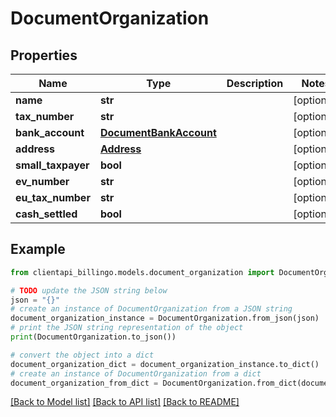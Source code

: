 # DocumentOrganization


## Properties

Name | Type | Description | Notes
------------ | ------------- | ------------- | -------------
**name** | **str** |  | [optional] 
**tax_number** | **str** |  | [optional] 
**bank_account** | [**DocumentBankAccount**](DocumentBankAccount.md) |  | [optional] 
**address** | [**Address**](Address.md) |  | [optional] 
**small_taxpayer** | **bool** |  | [optional] 
**ev_number** | **str** |  | [optional] 
**eu_tax_number** | **str** |  | [optional] 
**cash_settled** | **bool** |  | [optional] 

## Example

```python
from clientapi_billingo.models.document_organization import DocumentOrganization

# TODO update the JSON string below
json = "{}"
# create an instance of DocumentOrganization from a JSON string
document_organization_instance = DocumentOrganization.from_json(json)
# print the JSON string representation of the object
print(DocumentOrganization.to_json())

# convert the object into a dict
document_organization_dict = document_organization_instance.to_dict()
# create an instance of DocumentOrganization from a dict
document_organization_from_dict = DocumentOrganization.from_dict(document_organization_dict)
```
[[Back to Model list]](../README.md#documentation-for-models) [[Back to API list]](../README.md#documentation-for-api-endpoints) [[Back to README]](../README.md)



